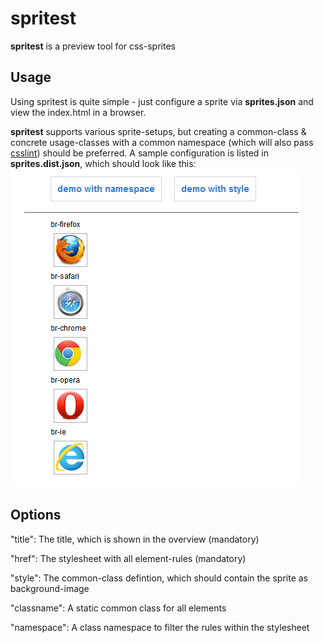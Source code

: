 spritest
=====

**spritest** is a preview tool for css-sprites

Usage
-----

Using spritest is quite simple - just configure a sprite via **sprites.json** and view the index.html in a browser.

**spritest** supports various sprite-setups, but creating a common-class & concrete usage-classes with a common namespace (which will also pass [csslint](https://github.com/stubbornella/csslint)) should be preferred.
A sample configuration is listed in **sprites.dist.json**, which should look like this:
![Preview](demo/preview.png)

Options
-------
"title": The title, which is shown in the overview (mandatory)

"href": The stylesheet with all element-rules (mandatory)

"style": The common-class defintion, which should contain the sprite as background-image

"classname": A static common class for all elements

"namespace": A class namespace to filter the rules within the stylesheet
